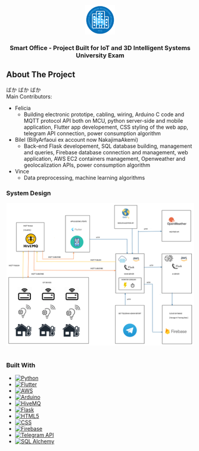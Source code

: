 <!-- PROJECT LOGO -->
<br />
<div align="center">
  <a href="https://github.com/othneildrew/Best-README-Template">
    <img src="logo.png" alt="Logo" width="80" height="80">
  </a>

  <h3 align="center">Smart Office - Project Built for IoT and 3D Intelligent Systems University Exam</h3>

</div>




<!-- ABOUT THE PROJECT -->
## About The Project

ばか ばか ばか <br>
Main Contributors:
* Felicia
  - Building electronic prototipe, cabling, wiring, Arduino C code and MQTT protocol API both on MCU, python server-side and mobile application, Flutter app developement, CSS styling of the web app, telegram API connection, power consumption algorithm
* Bilel (BillyArfaoui ex account now NakajimaAkemi)
  - Back-end Flask developement, SQL database building, management and queries, Firebase database connection and management, web application, AWS EC2 containers management, Openweather and geolocalization APIs, power consumption algorithm
* Vince
  - Data preprocessing, machine learning algorithms

### System Design
<div align="center">
  <a href="https://github.com/othneildrew/Best-README-Template">
    <img src="smart_office_doc/design_schema.png" alt="design">
  </a>
 </div>


<br>

### Built With

* [![Python][python-badge]][python-url]
* [![Flutter][flutter-badge]][flutter-url]
* [![AWS][aws-badge]][aws-url]
* [![Arduino][arduino-badge]][arduino-url]
* [![HiveMQ][hivemq-badge]][hivemq-url]
* [![Flask][flask-badge]][flask-url]
* [![HTML5][html-badge]][html-url]
* [![CSS][css-badge]][css-url]
* [![Firebase][firebase-badge]][firebase-url]
* [![Telegram API][telegram-badge]][telegram-url]
* [![SQL Alchemy][sqlalchemy-badge]][sqlalchemy-url]


<!-- MARKDOWN LINKS & IMAGES -->
<!-- https://www.markdownguide.org/basic-syntax/#reference-style-links -->
[contributors-shield]: https://img.shields.io/github/contributors/othneildrew/Best-README-Template.svg?style=for-the-badge
[contributors-url]: https://github.com/othneildrew/Best-README-Template/graphs/contributors
[forks-shield]: https://img.shields.io/github/forks/othneildrew/Best-README-Template.svg?style=for-the-badge
[forks-url]: https://github.com/othneildrew/Best-README-Template/network/members
[stars-shield]: https://img.shields.io/github/stars/othneildrew/Best-README-Template.svg?style=for-the-badge
[stars-url]: https://github.com/othneildrew/Best-README-Template/stargazers
[issues-shield]: https://img.shields.io/github/issues/othneildrew/Best-README-Template.svg?style=for-the-badge
[issues-url]: https://github.com/othneildrew/Best-README-Template/issues
[license-shield]: https://img.shields.io/github/license/othneildrew/Best-README-Template.svg?style=for-the-badge
[license-url]: https://github.com/othneildrew/Best-README-Template/blob/master/LICENSE.txt
[product-screenshot]: images/screenshot.png
[flutter-badge]: https://img.shields.io/badge/Flutter-badge?style=for-the-badge&logo=flutter&labelColor=%2302569B&color=%2302569B
[flutter-url]: https://flutter.dev/
[flask-badge]: https://img.shields.io/badge/Flask-badge?style=for-the-badge&logo=flask&labelColor=%23000000&color=%23000000&logoColor=%23FAFAFA
[flask-url]: https://flask.palletsprojects.com/en/3.0.x/
[aws-badge]: https://img.shields.io/badge/AWS-badge?style=for-the-badge&logo=amazonec2&labelColor=%23FF9900&color=%23FF9900&logoColor=%23FAFAFA
[aws-url]: https://www.aboutamazon.eu/
[python-badge]: https://img.shields.io/badge/Python-badge?style=for-the-badge&logo=python&labelColor=%233776AB&color=%233776AB&logoColor=%23FAFAFA
[python-url]: https://www.python.org/
[hivemq-badge]: https://img.shields.io/badge/HiveMQ-badge?style=for-the-badge&logo=hivemq&labelColor=%23FFC000&color=%23FFC000&logoColor=%23FAFAFA
[hivemq-url]: https://www.hivemq.com/
[firebase-badge]: https://img.shields.io/badge/firebase-badge?style=for-the-badge&logo=firebase&labelColor=%23FFCA28&color=%23FFCA28&logoColor=%23FAFAFA
[firebase-url]: https://firebase.google.com
[arduino-badge]: https://img.shields.io/badge/arduino-badge?style=for-the-badge&logo=arduino&labelColor=%2300878F&color=%2300878F&logoColor=%23FAFAFA
[arduino-url]: https://www.arduino.cc
[html-badge]: https://img.shields.io/badge/html-badge?style=for-the-badge&logo=html5&labelColor=%23E34F26&color=%23E34F26&logoColor=%23FAFAFA
[html-url]: https://en.wikipedia.org/wiki/HTML
[css-badge]: https://img.shields.io/badge/css-badge?style=for-the-badge&logo=css3&labelColor=%231572B6&color=%231572B6&logoColor=%23FAFAFA
[css-url]: https://it.wikipedia.org/wiki/CSS
[telegram-badge]: https://img.shields.io/badge/telegram-badge?style=for-the-badge&logo=telegram&logoColor=%23FAFAFA&labelColor=%2326A5E4&color=%2326A5E4
[telegram-url]: https://core.telegram.org/
[sqlalchemy-badge]: https://img.shields.io/badge/telegram-badge?style=for-the-badge&logo=telegram&logoColor=%23FAFAFA&labelColor=%2326A5E4&color=%2326A5E4
[sqlalchemy-url]: https://www.sqlalchemy.org/
